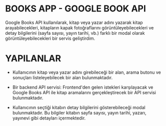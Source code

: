 # BOOKS APP - GOOGLE BOOK API

Google Books API kullanılarak, kitap veya yazar adını yazarak kitap arayabilecekleri, kitapların kapak fotoğraflarını görüntüleyebilecekleri ve detay bilgilerini (sayfa sayısı, yayın tarihi, vb.) farklı bir modal olarak görüntüleyebilecekleri bir servis geliştirdim.

# YAPILANLAR

- Kullanıcının kitap veya yazar adını girebileceği bir alan, arama butonu ve sonuçları listeleyebilecek bir alan bulunmaktadır.

- Bir backend API servisi: Frontend'den gelen istekleri karşılayacak ve Google Books API ile kitap aramalarını gerçekleştirecek bir API servisi bulunmaktadır.

- Kullanıcının seçtiği kitabın detay bilgilerini gösterebileceği modal bulunmaktadır. Bu bilgiler kitabın sayfa sayısı, yayın tarihi, yazarı, yayınevi gibi detayları içermektedir.